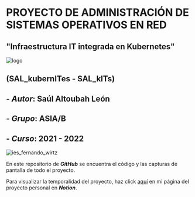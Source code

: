 # PROYECTO DE ADMINISTRACIÓN DE SISTEMAS OPERATIVOS EN RED

## "Infraestructura IT integrada en Kubernetes"

![logo](/.git/SAL_kubernITes_logo.png)

## (SAL_kubernITes - SAL_kITs)

## - **_Autor_**: Saúl Altoubah León

## - **_Grupo_**: ASIA/B

## - **_Curso_**: 2021 - 2022

![ies_fernando_wirtz](/.git/ies_fernando_wirtz_logo.png)

En este repositorio de **_GitHub_** se encuentra el código y las capturas de pantalla de todo el proyecto.

Para visualizar la temporalidad del proyecto, haz click [aquí](https://aware-mirror-1cd.notion.site/PROYECTO-ASIR-IES-FERNANDO-WIRTZ-50b662a3fba94430b08b6ef92782dfbb) en mi página del proyecto personal en **_Notion_**.
